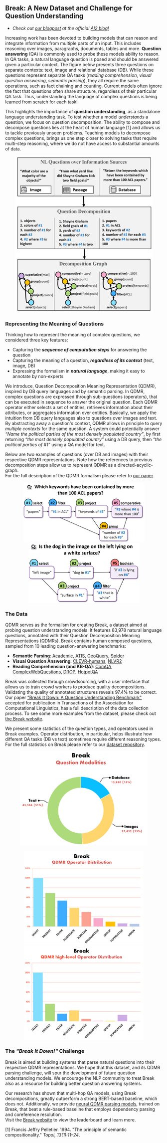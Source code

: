 ## Break: A New Dataset and Challenge for Question Understanding

- *Check out [our blogpost](https://medium.com/ai2-blog) at the official [AI2 blog!](https://medium.com/ai2-blog)*  

Increasing work has been devoted to building models that can reason and integrate information from multiple parts of an input. This includes reasoning over images, paragraphs, documents, tables and more. **Question answering** (QA) is commonly used to probe these models ability to reason. In QA tasks, a natural language question is posed and should be answered given a particular context. 
The figure below presents three questions on separate contexts: text, image and relational database (DB). While these questions represent separate QA tasks (*reading comprehension*, *visual question answering*, *semantic parsing*), they all require the same operations, such as fact chaining and counting. Current models often ignore the fact that questions often share structure, regardless of their particular QA task. Thus, understanding the language of complex questions is being learned from scratch for each task!

This highlights the importance of **question understanding**, as a standalone language understanding task. To test whether a model *understands* a question, we focus on question decomposition. The ability to compose and decompose questions lies at the heart of human language [1] and allows us to tackle previously unseen problems. Teaching models to decompose complex questions, brings us one step closer to solving tasks that require multi-step reasoning, where we do not have access to substantial amounts of data. 

<center>
    <a href="https://allenai.github.io/Break/images/qdmr_motivation.png"> 
        <img src="images/qdmr_motivation.png" height="500">
     </a>
</center>


### Representing the Meaning of Questions

Thinking how to represent the meaning of complex questions, we considered three key features:
- Capturing the ***sequence of computation steps*** for answering the question
- Capturing the meaning of a question, ***regardless of its context*** (text, image, DB)
- Expressing the formalism in ***natural language***, making it easy to annotate by non-experts

We introduce, Question Decomposition Meaning Representation (QDMR), inspired by DB query languages and by semantic parsing.
In QDMR, complex questions are expressed through sub-questions (operators), that can be executed in sequence to answer the original question. Each QDMR operator either selects a set of entities, retrieves information about their attributes, or aggregates information over entities. Basically, we apply the intuition from DB query languages also to questions over images and text.
By abstracting away a question's context, QDMR allows in principle to query *multiple contexts* for the same question. A system could potentially answer *“Name the political parties of the most densely populated country”*, by first returning *“the most densely populated country”* using a DB query, then *“the political parties of #1”* using a QA model for text.

Below are two examples of questions (over DB and images) with their respective QDMR representations. Note how the references to previous decomposition steps allow us to represent QDMR as a directed-acyclic-graph.  
For the full description of the QDMR formalism please refer to [our paper](https://allenai.github.io/Break/#paper).

<center>
    <p float="left">
      <a href="https://allenai.github.io/Break/images/qdmr01.png"> 
        <img src="images/qdmr01.png" height="190">
      </a>
      <a href="https://allenai.github.io/Break/images/qdmr02.png"> 
        <img src="images/qdmr02.png" height="190">
      </a>
    </p>
</center>


### The Data

QDMR serves as the formalism for creating Break, a dataset aimed at probing question understanding models. It features 83,978 natural language questions, annotated with their Question Decomposition Meaning Representations (QDMRs). Break contains human composed questions, sampled from 10 leading question-answering benchmarks:

* **Semantic Parsing**: [Academic](https://github.com/jkkummerfeld/text2sql-data), [ATIS](https://github.com/jkkummerfeld/text2sql-data), [GeoQuery](https://github.com/jkkummerfeld/text2sql-data), [Spider](https://yale-lily.github.io/spider)
* **Visual Question Answering**: [CLEVR-humans](https://cs.stanford.edu/people/jcjohns/clevr/), [NLVR2](http://lil.nlp.cornell.edu/nlvr/)
* **Reading Comprehension (and KB-QA)**: [ComQA](http://qa.mpi-inf.mpg.de/comqa/), [ComplexWebQuestions](https://www.tau-nlp.org/compwebq), [DROP](https://allennlp.org/drop), [HotpotQA](https://hotpotqa.github.io/)  

Break was collected through crowdsourcing, with a user interface that allows us to train crowd workers to produce quality decompositions. Validating the quality of annotated structures reveals 97.4% to be correct. Our paper ["Break It Down: A Question Understanding Benchmark"](https://allenai.github.io/Break/#paper), accepted for publication in Transactions of the Association for Computational Linguistics, has a full description of the data collection process. To see some more examples from the dataset, please check out [the Break website](https://allenai.github.io/Break/).   

We present some statistics of the question types, and operators used in Break examples. Operator distribution, in particular, helps illustrate how different QA tasks (DB vs text) sometimes require different reasoning types. For the full statistics on Break please refer to our [dataset repository](https://github.com/allenai/Break).

<center>
    <a href="https://allenai.github.io/Break/images/break_question_modalities.png"> 
        <img src="images/break_question_modalities.png" height="300">
     </a>
</center>

<center>
    <p float="left">
      <a href="https://allenai.github.io/Break/images/break_op_distribution.png"> 
        <img src="images/break_op_distribution.png" height="300">
      </a>
      <a href="https://allenai.github.io/Break/images/break_op_distribution_high-level.png"> 
        <img src="images/break_op_distribution_high-level.png" height="300">
      </a>
    </p>
</center>

### The *"Break It Down!"* Challenge

Break is aimed at building systems that parse natural questions into their respective QDMR representations. We hope that this dataset, and its QDMR parsing challenge, will spur the development of future question understanding models. We encourage the NLP community to treat Break also as a resource for building better question answering systems.  

Our research has shown that multi-hop QA models, using Break decompositions, greatly outperform a strong BERT-based baseline, which does not. Additionally, we provide [neural QDMR parsing models](https://allenai.github.io/Break/#leaderboard), trained on Break, that beat a rule-based baseline that employs dependency parsing and coreference resolution.  
Visit the [Break website](https://allenai.github.io/Break/) to view the leaderboard and learn more.



[1] Francis Jeffry Pelletier. 1994. "The principle of semantic compositionality." *Topoi, 13(1):11–24*.
